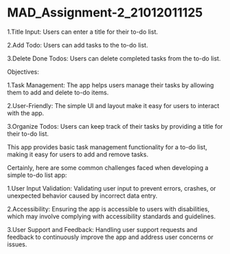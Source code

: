 # MAD_Assignment-2_21012011125

1.Title Input: Users can enter a title for their to-do list.

2.Add Todo: Users can add tasks to the to-do list.

3.Delete Done Todos: Users can delete completed tasks from the to-do list.

Objectives:

1.Task Management: The app helps users manage their tasks by allowing them to add and delete to-do items.

2.User-Friendly: The simple UI and layout make it easy for users to interact with the app.

3.Organize Todos: Users can keep track of their tasks by providing a title for their to-do list.

This app provides basic task management functionality for a to-do list, making it easy for users to add and remove tasks.

Certainly, here are some common challenges faced when developing a simple to-do list app:

1.User Input Validation: Validating user input to prevent errors, crashes, or unexpected behavior caused by incorrect data entry.

2.Accessibility: Ensuring the app is accessible to users with disabilities, which may involve complying with accessibility standards and guidelines.

3.User Support and Feedback: Handling user support requests and feedback to continuously improve the app and address user concerns or issues.

